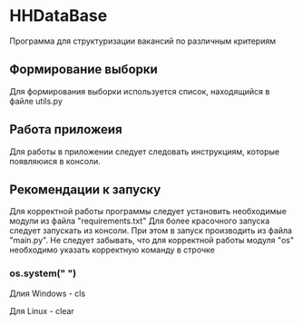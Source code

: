 # HHDataBase
Программа для структуризации вакансий по различным критериям

## Формирование выборки

Для формирования выборки используется список, находящийся в файлe utils.py

## Работа приложеия

Для работы в приложении следует следовать инструкциям, которые появляюися в консоли.


## Рекомендации к запуску

Для корректной работы программы следует установить необходимые модули из файла "requirements.txt"
Для более красочного запуска следует запускать из консоли. При этом в запуск производить из файла "main.py". 
Не следует забывать, что для корректной работы модуля "os" необходимо указать корректную команду в строчке 

### os.system(" ")
Длия Windows - cls

Для Linux - clear
